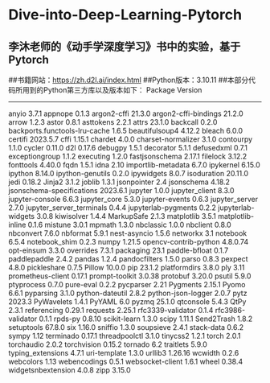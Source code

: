 # Dive-into-Deep-Learning-Pytorch
## 李沐老师的《动手学深度学习》书中的实验，基于Pytorch
##书籍网站：https://zh.d2l.ai/index.html
##Python版本：3.10.11
##本部分代码所用到的Python第三方库以及版本如下：
Package                       Version
----------------------------- --------
anyio                         3.7.1
appnope                       0.1.3
argon2-cffi                   21.3.0
argon2-cffi-bindings          21.2.0
arrow                         1.2.3
astor                         0.8.1
asttokens                     2.2.1
attrs                         23.1.0
backcall                      0.2.0
backports.functools-lru-cache 1.6.5
beautifulsoup4                4.12.2
bleach                        6.0.0
certifi                       2023.5.7
cffi                          1.15.1
chardet                       4.0.0
charset-normalizer            3.1.0
contourpy                     1.1.0
cycler                        0.11.0
d2l                           0.17.6
debugpy                       1.5.1
decorator                     5.1.1
defusedxml                    0.7.1
exceptiongroup                1.1.2
executing                     1.2.0
fastjsonschema                2.17.1
filelock                      3.12.2
fonttools                     4.40.0
fqdn                          1.5.1
idna                          2.10
importlib-metadata            6.7.0
ipykernel                     6.15.0
ipython                       8.14.0
ipython-genutils              0.2.0
ipywidgets                    8.0.7
isoduration                   20.11.0
jedi                          0.18.2
Jinja2                        3.1.2
joblib                        1.3.1
jsonpointer                   2.4
jsonschema                    4.18.2
jsonschema-specifications     2023.6.1
jupyter                       1.0.0
jupyter_client                8.3.0
jupyter-console               6.6.3
jupyter_core                  5.3.0
jupyter-events                0.6.3
jupyter_server                2.7.0
jupyter_server_terminals      0.4.4
jupyterlab-pygments           0.2.2
jupyterlab-widgets            3.0.8
kiwisolver                    1.4.4
MarkupSafe                    2.1.3
matplotlib                    3.5.1
matplotlib-inline             0.1.6
mistune                       3.0.1
mpmath                        1.3.0
nbclassic                     1.0.0
nbclient                      0.8.0
nbconvert                     7.6.0
nbformat                      5.9.1
nest-asyncio                  1.5.6
networkx                      3.1
notebook                      6.5.4
notebook_shim                 0.2.3
numpy                         1.21.5
opencv-contrib-python         4.8.0.74
opt-einsum                    3.3.0
overrides                     7.3.1
packaging                     23.1
paddle-bfloat                 0.1.7
paddlepaddle                  2.4.2
pandas                        1.2.4
pandocfilters                 1.5.0
parso                         0.8.3
pexpect                       4.8.0
pickleshare                   0.7.5
Pillow                        10.0.0
pip                           23.1.2
platformdirs                  3.8.0
ply                           3.11
prometheus-client             0.17.1
prompt-toolkit                3.0.38
protobuf                      3.20.0
psutil                        5.9.0
ptyprocess                    0.7.0
pure-eval                     0.2.2
pycparser                     2.21
Pygments                      2.15.1
Pyomo                         6.6.1
pyparsing                     3.1.0
python-dateutil               2.8.2
python-json-logger            2.0.7
pytz                          2023.3
PyWavelets                    1.4.1
PyYAML                        6.0
pyzmq                         25.1.0
qtconsole                     5.4.3
QtPy                          2.3.1
referencing                   0.29.1
requests                      2.25.1
rfc3339-validator             0.1.4
rfc3986-validator             0.1.1
rpds-py                       0.8.10
scikit-learn                  1.3.0
scipy                         1.11.1
Send2Trash                    1.8.2
setuptools                    67.8.0
six                           1.16.0
sniffio                       1.3.0
soupsieve                     2.4.1
stack-data                    0.6.2
sympy                         1.12
terminado                     0.17.1
threadpoolctl                 3.1.0
tinycss2                      1.2.1
torch                         2.0.1
torchaudio                    2.0.2
torchvision                   0.15.2
tornado                       6.2
traitlets                     5.9.0
typing_extensions             4.7.1
uri-template                  1.3.0
urllib3                       1.26.16
wcwidth                       0.2.6
webcolors                     1.13
webencodings                  0.5.1
websocket-client              1.6.1
wheel                         0.38.4
widgetsnbextension            4.0.8
zipp                          3.15.0
